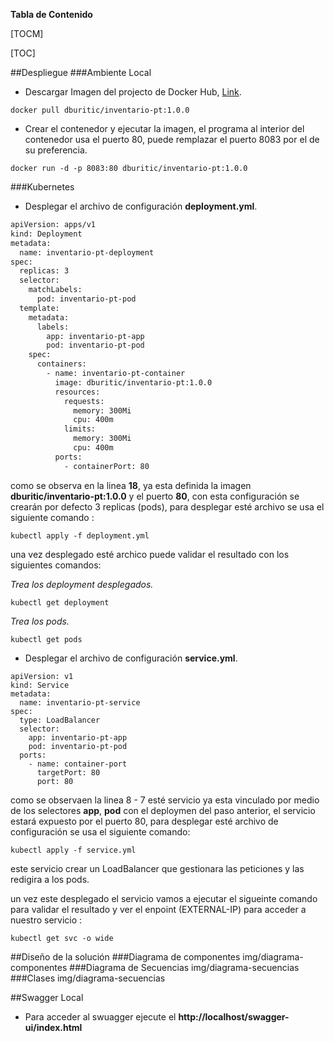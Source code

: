 **Tabla de Contenido**

[TOCM]

[TOC]

##Despliegue
###Ambiente Local
- Descargar Imagen del projecto de Docker Hub, [Link](https://hub.docker.com/r/dburitic/inventario-pt).

```docker
docker pull dburitic/inventario-pt:1.0.0
```
- Crear el contenedor y ejecutar la imagen, el programa al interior del contenedor usa el puerto 80, puede remplazar el puerto 8083 por el de su preferencia.

```docker
docker run -d -p 8083:80 dburitic/inventario-pt:1.0.0
```
###Kubernetes
- Desplegar el archivo de configuración **deployment.yml**.

```bash
apiVersion: apps/v1
kind: Deployment
metadata:
  name: inventario-pt-deployment
spec:
  replicas: 3
  selector:
    matchLabels:
      pod: inventario-pt-pod
  template:
    metadata:
      labels:
        app: inventario-pt-app
        pod: inventario-pt-pod
    spec:
      containers:
        - name: inventario-pt-container
          image: dburitic/inventario-pt:1.0.0
          resources:
            requests:
              memory: 300Mi
              cpu: 400m
            limits:
              memory: 300Mi
              cpu: 400m
          ports:
            - containerPort: 80
```
como se observa en la linea **18**, ya esta definida la imagen **dburitic/inventario-pt:1.0.0**  y el puerto **80**, con esta configuración se crearán por defecto 3 replicas (pods), para desplegar esté archivo se usa el siguiente comando :

```docker
kubectl apply -f deployment.yml
```
una vez desplegado esté archico puede validar el resultado con los siguientes comandos:

*Trea los deployment desplegados.*
```docker
kubectl get deployment
```

*Trea los pods.*
```docker
kubectl get pods
```

- Desplegar el archivo de configuración **service.yml**.

```docker
apiVersion: v1
kind: Service
metadata:
  name: inventario-pt-service
spec:
  type: LoadBalancer
  selector:
    app: inventario-pt-app
    pod: inventario-pt-pod
  ports:
    - name: container-port
      targetPort: 80
      port: 80
```
como se observaen la linea 8 - 7 esté servicio ya esta vinculado por medio de los selectores **app**, **pod** con el deploymen del paso anterior, el servicio estará expuesto por el puerto 80, para desplegar esté archivo de configuración se usa el siguiente comando:

```docker
kubectl apply -f service.yml
```

este servicio crear un LoadBalancer que gestionara las peticiones y las redigira a los pods.

un vez este desplegado el servicio vamos a ejecutar el sigueinte comando para validar el resultado y ver el enpoint (EXTERNAL-IP) para acceder a nuestro servicio :


```docker
kubectl get svc -o wide
```
##Diseño de la solución
###Diagrama de componentes
img/diagrama-componentes
###Diagrama de Secuencias
img/diagrama-secuencias
###Clases
img/diagrama-secuencias


##Swagger Local
- Para acceder al swuagger ejecute el **http://localhost/swagger-ui/index.html**

